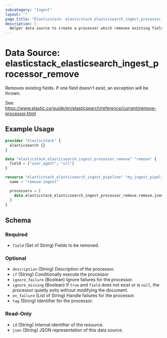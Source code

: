 ```yaml
---
subcategory: "Ingest"
layout: ""
page_title: "Elasticstack: elasticstack_elasticsearch_ingest_processor_remove Data Source"
description: |-
  Helper data source to create a processor which removes existing fields.
---
```


# Data Source: elasticstack_elasticsearch_ingest_processor_remove

Removes existing fields. If one field doesn’t exist, an exception will be thrown.

See: https://www.elastic.co/guide/en/elasticsearch/reference/current/remove-processor.html


## Example Usage

```terraform
provider "elasticstack" {
  elasticsearch {}
}

data "elasticstack_elasticsearch_ingest_processor_remove" "remove" {
  field = ["user_agent", "url"]
}

resource "elasticstack_elasticsearch_ingest_pipeline" "my_ingest_pipeline" {
  name = "remove-ingest"

  processors = [
    data.elasticstack_elasticsearch_ingest_processor_remove.remove.json
  ]
}
```

<!-- schema generated by tfplugindocs -->
## Schema

### Required

- `field` (Set of String) Fields to be removed.

### Optional

- `description` (String) Description of the processor.
- `if` (String) Conditionally execute the processor
- `ignore_failure` (Boolean) Ignore failures for the processor.
- `ignore_missing` (Boolean) If `true` and `field` does not exist or is `null`, the processor quietly exits without modifying the document.
- `on_failure` (List of String) Handle failures for the processor.
- `tag` (String) Identifier for the processor.

### Read-Only

- `id` (String) Internal identifier of the resource.
- `json` (String) JSON representation of this data source.
